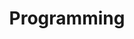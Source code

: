 ---
title: Programming
description: A description of this category
image: "cover.jpg"

# Badge style
style:
    background: "#2a9d8f"
    color: "#fff"
---